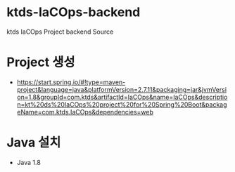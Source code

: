 # ktds-IaCOps-backend
ktds IaCOps Project backend Source 

# Project 생성
- https://start.spring.io/#!type=maven-project&language=java&platformVersion=2.7.11&packaging=jar&jvmVersion=1.8&groupId=com.ktds&artifactId=IaCOps&name=IaCOps&description=kt%20ds%20IaCOps%20project%20for%20Spring%20Boot&packageName=com.ktds.IaCOps&dependencies=web

# Java 설치
- Java 1.8
